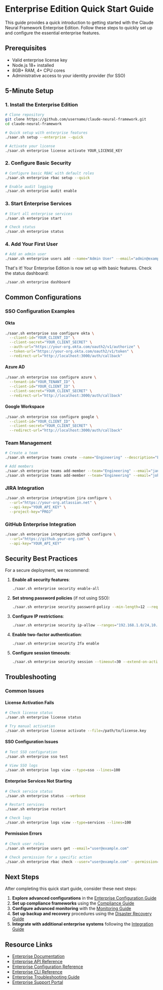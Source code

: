 # Enterprise Edition Quick Start Guide

This guide provides a quick introduction to getting started with the Claude Neural Framework Enterprise Edition. Follow these steps to quickly set up and configure the essential enterprise features.

## Prerequisites

- Valid enterprise license key
- Node.js 18+ installed
- 8GB+ RAM, 4+ CPU cores
- Administrative access to your identity provider (for SSO)

## 5-Minute Setup

### 1. Install the Enterprise Edition

```bash
# Clone repository
git clone https://github.com/username/claude-neural-framework.git
cd claude-neural-framework

# Quick setup with enterprise features
./saar.sh setup --enterprise --quick

# Activate your license
./saar.sh enterprise license activate YOUR_LICENSE_KEY
```

### 2. Configure Basic Security

```bash
# Configure basic RBAC with default roles
./saar.sh enterprise rbac setup --quick

# Enable audit logging
./saar.sh enterprise audit enable
```

### 3. Start Enterprise Services

```bash
# Start all enterprise services
./saar.sh enterprise start

# Check status
./saar.sh enterprise status
```

### 4. Add Your First User

```bash
# Add an admin user
./saar.sh enterprise users add --name="Admin User" --email="admin@example.com" --role="admin"
```

That's it! Your Enterprise Edition is now set up with basic features. Check the status dashboard:

```bash
./saar.sh enterprise dashboard
```

## Common Configurations

### SSO Configuration Examples

#### Okta

```bash
./saar.sh enterprise sso configure okta \
  --client-id="YOUR_CLIENT_ID" \
  --client-secret="YOUR_CLIENT_SECRET" \
  --auth-url="https://your-org.okta.com/oauth2/v1/authorize" \
  --token-url="https://your-org.okta.com/oauth2/v1/token" \
  --redirect-url="http://localhost:3000/auth/callback"
```

#### Azure AD

```bash
./saar.sh enterprise sso configure azure \
  --tenant-id="YOUR_TENANT_ID" \
  --client-id="YOUR_CLIENT_ID" \
  --client-secret="YOUR_CLIENT_SECRET" \
  --redirect-url="http://localhost:3000/auth/callback"
```

#### Google Workspace

```bash
./saar.sh enterprise sso configure google \
  --client-id="YOUR_CLIENT_ID" \
  --client-secret="YOUR_CLIENT_SECRET" \
  --redirect-url="http://localhost:3000/auth/callback"
```

### Team Management

```bash
# Create a team
./saar.sh enterprise teams create --name="Engineering" --description="Engineering team"

# Add members
./saar.sh enterprise teams add-member --team="Engineering" --email="jane@example.com" --role="admin"
./saar.sh enterprise teams add-member --team="Engineering" --email="john@example.com" --role="member"
```

### JIRA Integration

```bash
./saar.sh enterprise integration jira configure \
  --url="https://your-org.atlassian.net" \
  --api-key="YOUR_API_KEY" \
  --project-key="PROJ"
```

### GitHub Enterprise Integration

```bash
./saar.sh enterprise integration github configure \
  --url="https://github.your-org.com" \
  --api-key="YOUR_API_KEY"
```

## Security Best Practices

For a secure deployment, we recommend:

1. **Enable all security features**:
   ```bash
   ./saar.sh enterprise security enable-all
   ```

2. **Set strong password policies** (if not using SSO):
   ```bash
   ./saar.sh enterprise security password-policy --min-length=12 --require-uppercase --require-numbers --require-symbols
   ```

3. **Configure IP restrictions**:
   ```bash
   ./saar.sh enterprise security ip-allow --ranges="192.168.1.0/24,10.0.0.0/8"
   ```

4. **Enable two-factor authentication**:
   ```bash
   ./saar.sh enterprise security 2fa enable
   ```

5. **Configure session timeouts**:
   ```bash
   ./saar.sh enterprise security session --timeout=30 --extend-on-activity=true
   ```

## Troubleshooting

### Common Issues

#### License Activation Fails

```bash
# Check license status
./saar.sh enterprise license status

# Try manual activation
./saar.sh enterprise license activate --file=/path/to/license.key
```

#### SSO Configuration Issues

```bash
# Test SSO configuration
./saar.sh enterprise sso test

# View SSO logs
./saar.sh enterprise logs view --type=sso --lines=100
```

#### Enterprise Services Not Starting

```bash
# Check service status
./saar.sh enterprise status --verbose

# Restart services
./saar.sh enterprise restart

# Check logs
./saar.sh enterprise logs view --type=services --lines=100
```

#### Permission Errors

```bash
# Check user roles
./saar.sh enterprise users get --email="user@example.com"

# Check permission for a specific action
./saar.sh enterprise rbac check --user="user@example.com" --permission="read:projects"
```

## Next Steps

After completing this quick start guide, consider these next steps:

1. **Explore advanced configurations** in the [Enterprise Configuration Guide](./configuration.md)
2. **Set up compliance frameworks** using the [Compliance Guide](./compliance.md)
3. **Configure advanced monitoring** with the [Monitoring Guide](./monitoring.md)
4. **Set up backup and recovery** procedures using the [Disaster Recovery Guide](./disaster-recovery.md)
5. **Integrate with additional enterprise systems** following the [Integration Guide](./integration.md)

## Resource Links

- [Enterprise Documentation](./README.md)
- [Enterprise API Reference](./api-reference.md)
- [Enterprise Configuration Reference](./configuration-reference.md)
- [Enterprise CLI Reference](./cli-reference.md)
- [Enterprise Troubleshooting Guide](./troubleshooting.md)
- [Enterprise Support Portal](https://support.example.com/enterprise)